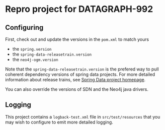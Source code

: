 # Repro project for DATAGRAPH-992

## Configuring

First, check out and update the versions in the `pom.xml` to match yours

- the `spring.version`
- the `spring-data-releasetrain.version`
- the `neo4j-ogm.version`

Note that the `spring-data-releasetrain.version` is the prefered way to pull coherent dependency versions of spring data projects.
For more detailed information about release trains, see [Spring Data project homepage](http://projects.spring.io/spring-data/).

You can also override the versions of SDN and the Neo4j java drivers.

## Logging

This project contains a `logback-test.xml` file in `src/test/resources` that you
may wish to configure to emit more detailed logging.